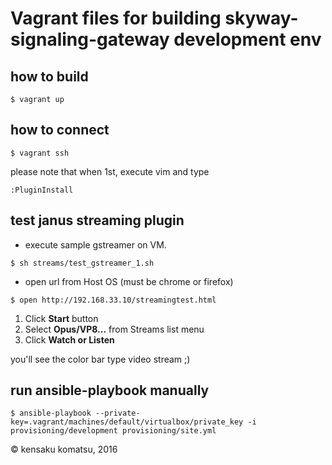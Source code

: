 # Vagrant files for building skyway-signaling-gateway development env

## how to build

```
$ vagrant up
```

## how to connect

```
$ vagrant ssh
```

please note that when 1st, execute vim and type

```
:PluginInstall
```

## test janus streaming plugin

* execute sample gstreamer on VM.

```
$ sh streams/test_gstreamer_1.sh
```

* open url from Host OS (must be chrome or firefox)

```
$ open http://192.168.33.10/streamingtest.html
```

1. Click **Start** button
2. Select **Opus/VP8...** from Streams list menu
3. Click **Watch or Listen**

you'll see the color bar type video stream ;)

## run ansible-playbook manually

```
$ ansible-playbook --private-key=.vagrant/machines/default/virtualbox/private_key -i provisioning/development provisioning/site.yml
```

&copy; kensaku komatsu, 2016
